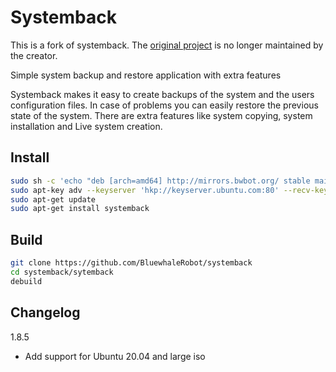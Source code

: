 # Systemback

This is a fork of systemback. The [original project](https://launchpad.net/systemback) is no longer maintained by the creator.

Simple system backup and restore application with extra features

Systemback makes it easy to create backups of the system and the users configuration files. In case of problems you can easily restore the previous state of the system. There are extra features like system copying, system installation and Live system creation.

## Install

```bash
sudo sh -c 'echo "deb [arch=amd64] http://mirrors.bwbot.org/ stable main" > /etc/apt/sources.list.d/systemback.list'
sudo apt-key adv --keyserver 'hkp://keyserver.ubuntu.com:80' --recv-key 7D9C279F
sudo apt-get update
sudo apt-get install systemback
```

## Build

```bash
git clone https://github.com/BluewhaleRobot/systemback
cd systemback/sytemback
debuild
```

## Changelog

1.8.5

- Add support for Ubuntu 20.04 and large iso
